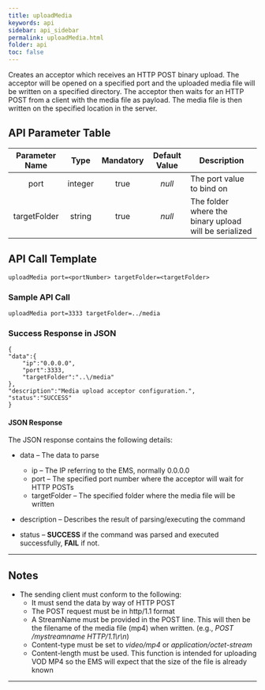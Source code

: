 ```yaml
---
title: uploadMedia
keywords: api
sidebar: api_sidebar
permalink: uploadMedia.html
folder: api
toc: false
---
```


Creates an acceptor which receives an HTTP POST binary upload. The acceptor will be opened on a specified port and the uploaded media file will be written on a specified directory. The acceptor then waits for an HTTP POST from a client with the media file as payload. The media file is then written on the specified location in the server.



## API Parameter Table

| Parameter Name |  Type   | Mandatory | Default Value | Description                              |
| :------------: | :-----: | :-------: | :-----------: | ---------------------------------------- |
|      port      | integer |   true    |    *null*     | The port value to bind on                |
|  targetFolder  | string  |   true    |    *null*     | The folder where the binary upload will be serialized |



## API Call Template

``` 
uploadMedia port=<portNumber> targetFolder=<targetFolder>
```



### Sample API Call

``` 
uploadMedia port=3333 targetFolder=../media
```



### Success Response in JSON

``` 
{
"data":{
    "ip":"0.0.0.0",
    "port":3333,
    "targetFolder":"..\/media"
},
"description":"Media upload acceptor configuration.",
"status":"SUCCESS"
}
```



#### JSON Response

The JSON response contains the following details:

- data – The data to parse
  - ip – The IP referring to the EMS, normally 0.0.0.0
  - port – The specified port number where the acceptor will wait for HTTP POSTs
  - targetFolder – The specified folder where the media file will be written


- description – Describes the result of parsing/executing the command
- status – **SUCCESS** if the command was parsed and executed successfully, **FAIL** if not.

------

## Notes

- The sending client must conform to the following:
  - It must send the data by way of HTTP POST
  - The POST request must be in http/1.1 format
  - A StreamName must be provided in the POST line. This will then be the filename of the media file (mp4) when written. (e.g., *POST /mystreamname HTTP/1.1\r\n*)
  - Content-type must be set to *video/mp4* or *application/octet-stream*
  - Content-length must be used. This function is intended for uploading VOD MP4 so the EMS will expect that the size of the file is already known



------

